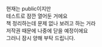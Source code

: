 현재는 public이지만  
테스트로 잠깐 열어둔 거에요  
책 정리하는데 문제 없나 보려고 하는 거라  
저작권 때문에 나중에 닫을 예정이에요  
그러니 잠시 양해 부탁 드립니다.  
